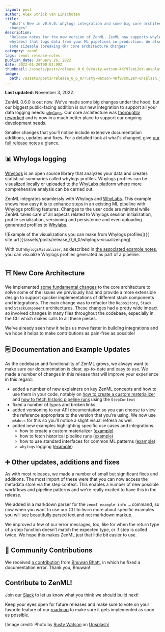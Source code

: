 ```yaml
---
layout: post
author: Alex Strick van Linschoten
title:
  "What's New in v0.6.0: whylogs integration and some big core architecture
  changes"
description:
  "Release notes for the new version of ZenML. ZenML now supports whylogs (from
  whylabs) that logs data from your ML pipelines in production. We also made
  some sizeable (breaking 😢) core architecture changes"
category: zenml
tags: zenml release-notes
publish_date: January 26, 2022
date: 2022-01-26T00:02:00Z
thumbnail: /assets/posts/release_0_6_0/rusty-watson-4Kf97smL2eY-unsplash.jpg
image:
  path: /assets/posts/release_0_6_0/rusty-watson-4Kf97smL2eY-unsplash.jpg
---
```


**Last updated:** November 3, 2022.

ZenML 0.6.0 is out now. We've made some big changes under the hood, but our
biggest public-facing addition is our new integration to support all your data
logging needs: [`whylogs`](https://github.com/whylabs/whylogs). Our core
architecture was
[thoroughly reworked](https://github.com/zenml-io/zenml/pull/305) and is now in
a much better place to support our ongoing development needs.

Smaller changes that you'll notice include extensive documentation additions,
updates and fixes. For a detailed look at what's changed, give
[our full release notes](https://github.com/zenml-io/zenml/releases/tag/0.6.0) a
glance.

## 📊 Whylogs logging

[Whylogs](https://github.com/whylabs/whylogs) is an open source library that
analyzes your data and creates statistical summaries called whylogs profiles.
Whylogs profiles can be visualized locally or uploaded to the WhyLabs platform
where more comprehensive analysis can be carried out.

ZenML integrates seamlessly with Whylogs and [WhyLabs](https://whylabs.ai/).
This example shows how easy it is to enhance steps in an existing ML pipeline
with Whylogs profiling features. Changes to the user code are minimal while
ZenML takes care of all aspects related to Whylogs session initialization,
profile serialization, versioning and persistence and even uploading generated
profiles to [Whylabs](https://whylabs.ai/).

![Example of the visualizations you can make from Whylogs profiles]({{ site.url }}/assets/posts/release_0_6_0/whylogs-visualizer.png)

With our `WhylogsVisualizer`, as described in
[the associated example notes](https://docs.zenml.io/stacks-and-components/component-guide/data-validators/whylogs),
you can visualize Whylogs profiles generated as part of a pipeline.

## ⛩ New Core Architecture

We implemented
[some fundamental changes](https://github.com/zenml-io/zenml/pull/305) to the
core architecture to solve some of the issues we previously had and provide a
more extensible design to support quicker implementations of different stack
components and integrations. The main change was to refactor the `Repository`,
`Stack` and `StackComponent` architectures. These changes had a pretty wide
impact so involved changes in many files throughout the codebase, especially in
the CLI which makes calls to all these pieces.

We've already seen how it helps us move faster in building integrations and we
hope it helps to make contributions as pain-free as possible!

## 🗒 Documentation and Example Updates

As the codebase and functionality of ZenML grows, we always want to make sure
our documentation is clear, up-to-date and easy to use. We made a number of
changes in this release that will improve your experience in this regard:

- added a number of new explainers on key ZenML concepts and how to use them in
  your code, notably on
  [how to create a custom materializer](https://docs.zenml.io/user-guide/advanced-guide/handle-custom-data-types)
  and
  [how to fetch historic pipeline runs](https://docs.zenml.io/user-guide/starter-guide/fetch-runs-after-execution)
  using the `StepContext`
- fixed a number of typos and broken links
- added versioning to our API documentation so you can choose to view the
  reference appropriate to the version that you're using. We now use `mkdocs`
  for this so you'll notice a slight visual refresh as well.
- added new examples highlighting specific use cases and integrations:
  - how to create a custom materializer
    ([example](https://github.com/zenml-io/zenml/tree/0.6.0/examples/custom_materializer))
  - how to fetch historical pipeline runs
    ([example](https://github.com/zenml-io/zenml/tree/0.6.0/examples/fetch_historical_runs))
  - how to use standard interfaces for common ML patterns
    ([example](https://github.com/zenml-io/zenml/tree/0.6.0/examples/standard_interfaces))
  - `whylogs` logging
    ([example](https://github.com/zenml-io/zenml/tree/0.6.0/examples/whylogs))

## ➕ Other updates, additions and fixes

As with most releases, we made a number of small but significant fixes and
additions. The most import of these were that you can now access the metadata
store via the step context. This enables a number of new possible workflows and
pipeline patterns and we're really excited to have this in the release.

We added in a markdown parser for the `zenml example info …` command, so now
when you want to use our CLI to learn more about specific examples you will see
beautifully parsed text and not markdown markup.

We improved a few of our error messages, too, like for when the return type of a
step function doesn’t match the expected type, or if step is called twice. We
hope this makes ZenML just that little bit easier to use.

## 🙌 Community Contributions

We received [a contribution](https://github.com/zenml-io/zenml/pull/317) from
[Bhuwan Bhatt](https://github.com/bhattbhuwan13), in which he fixed a
documentation error. Thank you, Bhuwan!

## Contribute to ZenML!

Join our [Slack](https://zenml.io/slack-invite/) to let us know what you think
we should build next!

Keep your eyes open for future releases and make sure to
vote on your
favorite feature of our [roadmap](https://zenml.io/roadmap) to make sure it gets
implemented as soon as possible.

[Image credit: Photo by <a
href="https://unsplash.com/@rustyct1?utm_source=unsplash&utm_medium=referral&utm_content=creditCopyText">Rusty
Watson</a> on <a
href="https://unsplash.com/s/photos/balloons?utm_source=unsplash&utm_medium=referral&utm_content=creditCopyText">Unsplash</a>]
